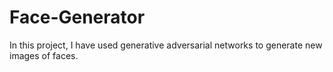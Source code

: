 # Face-Generator
In this project, I have used generative adversarial networks to generate new images of faces.
